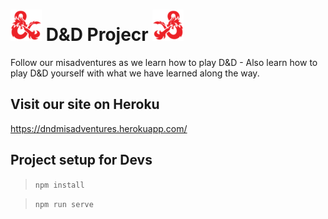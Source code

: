 # ![rawr](./public/assets/dnd.png) D&D Projecr ![rawr](./public/assets/dnd-mirror.png)
Follow our misadventures as we learn how to play D&D - Also learn how to play D&D yourself with what we have learned along the way.

## Visit our site on Heroku
https://dndmisadventures.herokuapp.com/

## Project setup for Devs
>```npm install ```

>```npm run serve```
